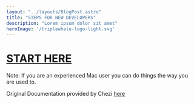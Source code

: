 ```yaml
---
layout: "../layouts/BlogPost.astro"
title: "STEPS FOR NEW DEVELOPERS"
description: "Lorem ipsum dolor sit amet"
heroImage: '/triplewhale-logo-light.svg'
---
```


# [START HERE](/blog/start-here)


Note: If you are an experienced Mac user you can do things the way you are used to.

Original Documentation provided by Chezi [here](https://docs.google.com/document/d/1FxmH7eIDj0x3-BvxqiavkDCKvpjidL0aLaGz4Ray_dY/edit#)